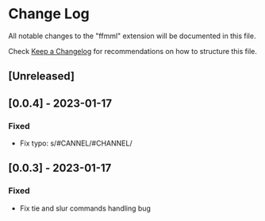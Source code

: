 # Change Log

All notable changes to the "ffmml" extension will be documented in this file.

Check [Keep a Changelog](http://keepachangelog.com/) for recommendations on how to structure this file.

## [Unreleased]

[0.0.4] - 2023-01-17
--------------------

### Fixed

- Fix typo: s/#CANNEL/#CHANNEL/

[0.0.3] - 2023-01-17
--------------------

### Fixed

- Fix tie and slur commands handling bug
